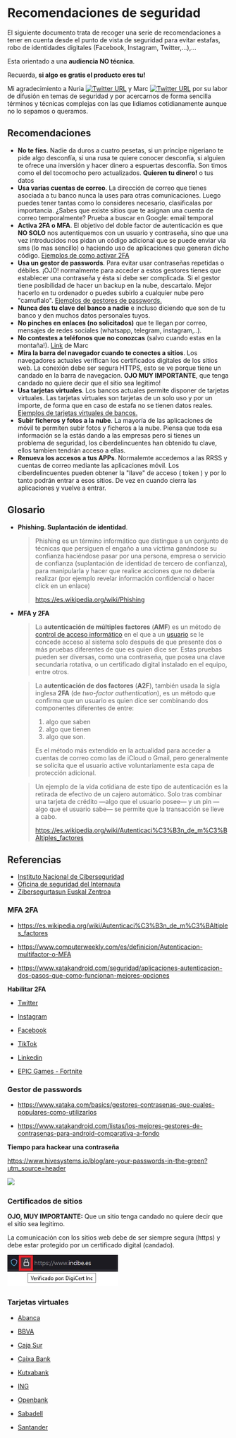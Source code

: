 # Recomendaciones de seguridad



El siguiente documento trata de recoger una serie de recomendaciones a tener en cuenta desde el punto de vista de seguridad para evitar estafas, robo de identidades digitales (Facebook, Instagram, Twitter,...),...

Esta orientado a una **audiencia NO técnica**.

Recuerda, **si algo es gratis el producto eres tu!**



Mi agradecimiento a Nuria [![Twitter URL](https://img.shields.io/twitter/url/https/twitter.com/nuria_imeq.svg?style=social&label=Follow%20%40nuria_imeq)](https://twitter.com/nuria_imeq/)  y Marc [![Twitter URL](https://img.shields.io/twitter/url/https/twitter.com/cibernicola_es.svg?style=social&label=Follow%20%40cibernicola_es)](https://twitter.com/cibernicola_es/) por su labor de difusión en temas de seguridad y por acercarnos de forma sencilla términos y técnicas complejas con las que lidiamos cotidianamente aunque no lo sepamos o queramos.



## Recomendaciones



- **No te fíes**. Nadie da duros a cuatro pesetas, si un príncipe nigeriano te pide algo desconfía, si una rusa te quiere conocer desconfía, si alguien te ofrece una inversión y hacer dinero a espuertas desconfía. Son timos como el del tocomocho pero actualizados. **Quieren tu dinero!** o tus datos
- **Usa varias cuentas de correo**. La dirección de correo que tienes asociada a tu banco nunca la uses para otras comunicaciones. Luego puedes tener tantas como lo consideres necesario, clasificalas por importancia. ¿Sabes que existe sitios que te asignan una cuenta de correo temporalmente? Prueba a buscar en Google: email temporal
- **Activa 2FA o MFA**. El objetivo del doble factor de autenticación es que **NO SOLO** nos autentiquemos con un usuario y contraseña, sino que una vez introducidos nos pidan un código adicional que se puede enviar via sms (lo mas sencillo) o haciendo uso de aplicaciones que generan dicho código. [Ejemplos de como activar 2FA](#mfa-2fa)
- **Usa un gestor de passwords**. Para evitar usar contraseñas repetidas o débiles. ¡OJO! normalmente para acceder a estos gestores tienes que establecer una contraseña y ésta sí debe ser complicada. Si el gestor tiene posibilidad de hacer un backup en la nube, descartalo. Mejor hacerlo en tu ordenador o puedes subirlo a cualquier nube pero "camuflalo". [Ejemplos de gestores de passwords.](#gestor-de-passwords)
- **Nunca des tu clave del banco a nadie** e incluso diciendo que son de tu banco y den muchos datos personales tuyos.
- **No pinches en enlaces (no solicitados)** que te llegan por correo, mensajes de redes sociales (whatsapp, telegram, instagram,..).
- **No contestes a teléfonos que no conozcas** (salvo cuando estas en la montaña!). [Link](https://mobile.twitter.com/cibernicola_es/status/1456360233618522120?t=jVr7HFF2MpG7O6YPM5COoA&s=03) de Marc 
- **Mira la barra del navegador cuando te conectes a sitios**. Los navegadores actuales verifican los certificados digitales de los sitios web. La conexión debe ser segura HTTPS, esto se ve porque tiene un candado en la barra de navegacion. **OJO MUY IMPORTANTE**, que tenga candado no quiere decir que el sitio sea legitimo!
- **Usa tarjetas virtuales**. Los bancos actuales permite disponer de tarjetas virtuales. Las tarjetas virtuales son tarjetas de un solo uso y por un importe, de forma que en caso de estafa no se tienen datos reales. [Ejemplos de tarjetas virtuales de bancos.](#tarjetas-virtuales)
- **Subir ficheros y fotos a la nube**. La mayoría de las aplicaciones de móvil te permiten subir fotos y ficheros a la nube. Piensa que toda esa información se la estás dando a las empresas pero si tienes un problema de seguridad, los ciberdelincuentes han obtenido tu clave, ellos tambíen tendrán acceso a ellas. 
- **Renueva los accesos a tus APPs**. Normalemte accedemos a las RRSS y cuentas de correo mediante las aplicaciones móvil. Los ciberdelincuentes pueden obtener la "llave" de acceso ( token ) y por lo tanto podrán entrar a esos sitios. De vez en cuando cierra las aplicaciones y vuelve a entrar.


## Glosario



- **Phishing. Suplantación de identidad**.

  > Phishing es un término informático que distingue a un conjunto de técnicas que persiguen el engaño a una  víctima ganándose su confianza haciéndose pasar por una persona, empresa o servicio de confianza (suplantación de identidad de tercero de  confianza), para manipularla y hacer que realice acciones que no debería realizar (por ejemplo revelar información confidencial o hacer click en un enlace)
  >
  > https://es.wikipedia.org/wiki/Phishing

- **MFA y 2FA**

  > La **autenticación de múltiples factores** (**AMF**) es un método de [control de acceso informático](https://es.wikipedia.org/wiki/Control_de_acceso_informático) en el que a un [usuario](https://es.wikipedia.org/wiki/Usuario_(informática)) se le concede acceso al sistema solo después de que presente dos o más  pruebas diferentes de que es quien dice ser. Estas pruebas pueden ser  diversas, como una contraseña, que posea una clave secundaria rotativa, o un certificado digital instalado en el equipo, entre otros.

  > La **autenticación de dos factores** (**A2F**), también usada la sigla inglesa **2FA** (de *two-factor authentication*), es un método que confirma que un usuario es quien dice ser combinando dos componentes diferentes de entre: 
  >
  > 1. algo que saben
  > 2. algo que  tienen
  > 3. algo que son. 
  >
  > Es el método más extendido en la actualidad  para acceder a cuentas de correo como las de iCloud o Gmail, pero  generalmente se solicita que el usuario active voluntariamente esta capa de protección adicional.

  > Un ejemplo de la vida cotidiana de este tipo de autenticación es  la retirada de efectivo de un cajero automático. Solo tras combinar una  tarjeta de crédito —algo que el usuario posee— y un pin —algo que el  usuario sabe— se permite que la transacción se lleve a cabo.
  >
  > https://es.wikipedia.org/wiki/Autenticaci%C3%B3n_de_m%C3%BAltiples_factores





## Referencias



- [Instituto Nacional de Ciberseguridad](https://www.incibe.es/)
- [Oficina de seguridad del Internauta](https://www.osi.es/es)
- [Zibersegurtasun Euskal Zentroa](https://www.basquecybersecurity.eus/eu/index.html)



### MFA 2FA 



- https://es.wikipedia.org/wiki/Autenticaci%C3%B3n_de_m%C3%BAltiples_factores

- https://www.computerweekly.com/es/definicion/Autenticacion-multifactor-o-MFA
- https://www.xatakandroid.com/seguridad/aplicaciones-autenticacion-dos-pasos-que-como-funcionan-mejores-opciones



**Habilitar 2FA**

- [Twitter](https://help.twitter.com/es/managing-your-account/two-factor-authentication)

- [Instagram](https://help.instagram.com/1124604297705184)
- [Facebook](https://m.facebook.com/help/148233965247823?locale2=es_ES )
- [TikTok](https://www.tiktok.com/safety/youth-portal/keep-your-account-secure?lang=es)
- [Linkedin](https://www.linkedin.com/help/linkedin/answer/31700/activar-y-desactivar-la-verificacion-en-dos-etapas?lang=es)
- [EPIC Games - Fortnite](https://www.epicgames.com/fortnite/es-MX/news/2fa )



### Gestor de passwords

- https://www.xataka.com/basics/gestores-contrasenas-que-cuales-populares-como-utilizarlos

- https://www.xatakandroid.com/listas/los-mejores-gestores-de-contrasenas-para-android-comparativa-a-fondo



**Tiempo para hackear una contraseña**

https://www.hivesystems.io/blog/are-your-passwords-in-the-green?utm_source=header



![](https://images.squarespace-cdn.com/content/v1/5ffe234606e5ec7bfc57a7a3/1615485490880-Y8L81ZT40KMHH6NATL8I/Hive+Systems+-+Password+Table.jpg)





### Certificados de sitios

**OJO, MUY IMPORTANTE:** Que un sitio tenga candado no quiere decir que el sitio sea legitimo.

La comunicación con los sitios web debe de ser siempre segura (https) y debe estar protegido por un certificado digital (candado). 



![Candado de sitio seguro](./images/candado.jpg)



### Tarjetas virtuales

- [Abanca](https://www.abanca.com/es/tarjetas/tarjetas-debito/tarjetas-prepago/)

- [BBVA](https://www.bbva.es/personas/productos/tarjetas/tarjeta-virtual.html)

- [Caja Sur](https://clientes.cajasur.es/cuentas-tarjetas/tarjeta-virtual.html)

- [Caixa Bank](https://www.caixabank.es/particular/tarjetas/tarjeta-virtual-caixabankwallet.html#)

- [Kutxabank](https://clientes.kutxabank.es/es/cuentas-tarjetas/tarjeta-virtual.html)

- [ING](https://www.ing.es/twyp#)

- [Openbank](https://www.openbank.es/en/virtual-card-free-debit-card)

- [Sabadell](https://www.bancsabadell.com/cs/Satellite/SabAtl/bs/1191347804050/es/segmento%253DEmpresas%2526prefijoruta%253Dtxempbs%252F%2526contentId%253D1191347804050%2526mapa%253Dtrue%2526nivel%253D1)

- [Santander](https://www.bancosantander.es/particulares/cuentas-tarjetas/tarjetas/debito/virtual-e-cash)

  

